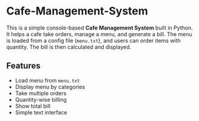 # Cafe-Management-System
This is a simple console-based **Cafe Management System** built in Python. It helps a cafe take orders, manage a menu, and generate a bill. The menu is loaded from a config file (`menu.txt`), and users can order items with quantity. The bill is then calculated and displayed.
## Features

- Load menu from `menu.txt`
- Display menu by categories
- Take multiple orders
- Quantity-wise billing
- Show total bill
- Simple text interface



